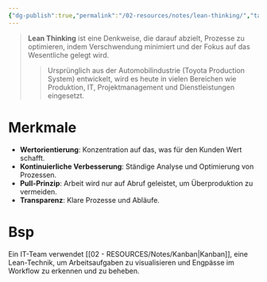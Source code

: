 ```yaml
---
{"dg-publish":true,"permalink":"/02-resources/notes/lean-thinking/","tags":["projektmanagement"],"noteIcon":"","updated":"2025-08-26T16:35:05.575+02:00"}
---
```


>**Lean Thinking** ist eine Denkweise, die darauf abzielt, Prozesse zu optimieren, indem Verschwendung minimiert und der Fokus auf das Wesentliche gelegt wird. 
>>Ursprünglich aus der Automobilindustrie (Toyota Production System) entwickelt, wird es heute in vielen Bereichen wie Produktion, IT, Projektmanagement und Dienstleistungen eingesetzt.  

# Merkmale
- **Wertorientierung**: Konzentration auf das, was für den Kunden Wert schafft.  
- **Kontinuierliche Verbesserung**: Ständige Analyse und Optimierung von Prozessen.  
- **Pull-Prinzip**: Arbeit wird nur auf Abruf geleistet, um Überproduktion zu vermeiden.  
- **Transparenz**: Klare Prozesse und Abläufe.  

# Bsp  
Ein IT-Team verwendet [[02 - RESOURCES/Notes/Kanban\|Kanban]], eine Lean-Technik, um Arbeitsaufgaben zu visualisieren und Engpässe im Workflow zu erkennen und zu beheben.
